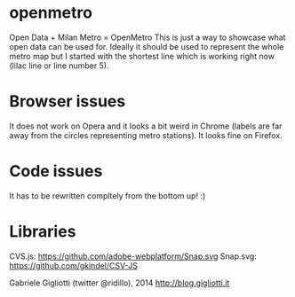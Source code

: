 openmetro
=========
Open Data + Milan Metro = OpenMetro
This is just a way to showcase what open data can be used for. Ideally it should be used to represent the whole metro map but I started with the shortest line which is working right now (lilac line or line number 5).

Browser issues
==============
It does not work on Opera and it looks a bit weird in Chrome (labels are far away from the circles representing metro stations). It looks fine on Firefox.

Code issues
===========
It has to be rewritten compltely from the bottom up! :) 

Libraries
=========
CVS.js: https://github.com/adobe-webplatform/Snap.svg
Snap.svg: https://github.com/gkindel/CSV-JS


Gabriele Gigliotti (twitter @ridillo), 2014
http://blog.gigliotti.it
